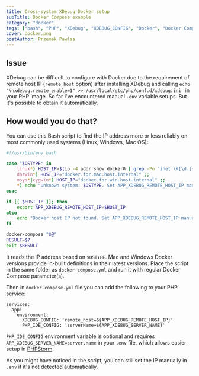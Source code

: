 ```yaml
---
title: Cross-system XDebug Docker setup
subTitle: Docker Compose example
category: "docker"
tags: ["bash", "PHP", "XDebug", "XDEBUG_CONFIG", "Docker", "Docker Compose", "$OSTYPE", ".env"]
cover: docker.png
postAuthor: Przemek Pawlas
---
```


## Issue

XDebug can be difficult to configure with Docker due to the requirement of
remote host IP (`remote_host` option) after installing XDebug and calling 
`echo "\nxdebug.remote_enable=1" >> /usr/local/etc/php/conf.d/xdebug.ini `
in your PHP image. So far I've encountered manual `.env` variable setups.
But it's possible to obtain it automatically.

## How would you do that?

You can use this Bash script to find the IP address more or less reliably on
most commonly used systems (Linux, Windows, Mac OS):

```bash
#!/usr/bin/env bash

case "$OSTYPE" in
    linux*) HOST_IP=$(ip -4 addr show docker0 | grep -Po 'inet \K[\d.]+') ;;
    darwin*) HOST_IP="docker.for.mac.host.internal" ;;
    msys*|cygwin*) HOST_IP="docker.for.win.host.internal" ;;
    *) echo "Unknown system: $OSTYPE. Set APP_XDEBUG_REMOTE_HOST_IP manually in .env." ;;
esac

if [[ $HOST_IP ]]; then
    export APP_XDEBUG_REMOTE_HOST_IP=$HOST_IP
else
    echo "Docker host IP not found. Set APP_XDEBUG_REMOTE_HOST_IP manually in .env."
fi

docker-compose "$@"
RESULT=$?
exit $RESULT
``` 

It reads the IP address based on `$OSTYPE`. Mac and Windows Docker versions provide
in-built definitions in their latest versions. Place the script in the same
folder as `docker-compose.yml` and run it with regular Docker Compose parameter(s).

Then in `docker-compose.yml` file you can add the following to your PHP service:

```
services:
  app:
    environment:
      XDEBUG_CONFIG: 'remote_host=${APP_XDEBUG_REMOTE_HOST_IP}'
      PHP_IDE_CONFIG: 'serverName=${APP_XDEBUG_SERVER_NAME}'
```

`PHP_IDE_CONFIG` environment variable is optional and requires
`APP_XDEBUG_SERVER_NAME=server.name` in your `.env` file, which allows
easier setup in [PHPStorm](https://confluence.jetbrains.com/display/PhpStorm/Debugging+PHP+CLI+scripts+with+PhpStorm#DebuggingPHPCLIscriptswithPhpStorm-2.StarttheScriptwithDebuggerOptions).

As you might have noticed in the script, you can still set the IP manually in `.env`
if it's not detected automatically.
